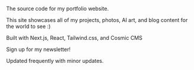 The source code for my portfolio website.

This site showcases all of my projects, photos, AI art, and blog content for the world to see :)

Built with Next.js, React, Tailwind.css, and Cosmic CMS

Sign up for my newsletter!

Updated frequently with minor updates. 


